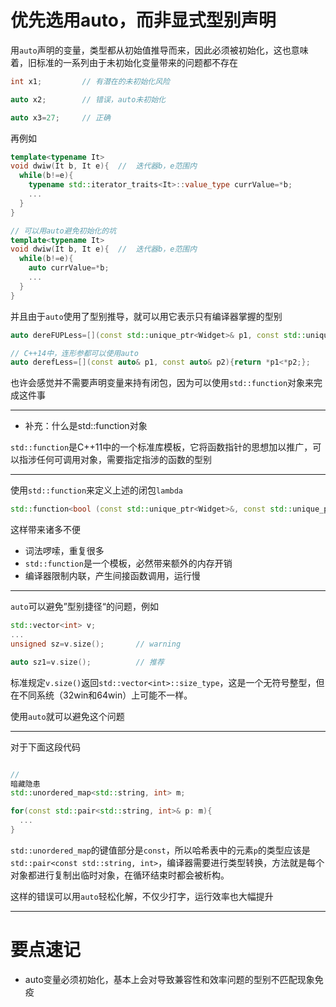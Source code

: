 # 优先选用auto，而非显式型别声明

用`auto`声明的变量，类型都从初始值推导而来，因此必须被初始化，这也意味着，旧标准的一系列由于未初始化变量带来的问题都不存在

```cpp
int x1;         // 有潜在的未初始化风险

auto x2;        // 错误，auto未初始化

auto x3=27;     // 正确
```

再例如

```cpp
template<typename It>
void dwiw(It b, It e){  //  迭代器b，e范围内
  while(b!=e){
    typename std::iterator_traits<It>::value_type currValue=*b;
    ...
  }
}

// 可以用auto避免初始化的坑
template<typename It>
void dwiw(It b, It e){  //  迭代器b，e范围内
  while(b!=e){
    auto currValue=*b;
    ...
  }
}

```

并且由于`auto`使用了型别推导，就可以用它表示只有编译器掌握的型别

```cpp
auto dereFUPLess=[](const std::unique_ptr<Widget>& p1, const std::unique_ptr<Widget>& p2){return *p1<*p2;}

// C++14中，连形参都可以使用auto
auto derefLess=[](const auto& p1, const auto& p2){return *p1<*p2;};
```

也许会感觉并不需要声明变量来持有闭包，因为可以使用`std::function`对象来完成这件事

---

- 补充：什么是std::function对象

`std::function`是C++11中的一个标准库模板，它将函数指针的思想加以推广，可以指涉任何可调用对象，需要指定指涉的函数的型别

---

使用`std::function`来定义上述的闭包`lambda`

```cpp
std::function<bool (const std::unique_ptr<Widget>&, const std::unique_ptr<Widget>&)> derefUPLess=[](constconst std::unique_ptr<Widget>& p1, const std::unique_ptr<Widget>& p2){return *p1<*p2;}
```

这样带来诸多不便

- 词法啰嗦，重复很多
- `std::function`是一个模板，必然带来额外的内存开销
- 编译器限制内联，产生间接函数调用，运行慢

---

`auto`可以避免”型别捷径“的问题，例如

```cpp
std::vector<int> v;
...
unsigned sz=v.size();       // warning

auto sz1=v.size();          // 推荐
```

标准规定`v.size()`返回`std::vector<int>::size_type`，这是一个无符号整型，但在不同系统（32win和64win）上可能不一样。

使用`auto`就可以避免这个问题

---

对于下面这段代码

```cpp

//
暗藏隐患
std::unordered_map<std::string, int> m;

for(const std::pair<std::string, int>& p: m){
  ...
}
```

`std::unordered_map`的键值部分是`const`，所以哈希表中的元素`p`的类型应该是`std::pair<const std::string, int>`，编译器需要进行类型转换，方法就是每个对象都进行复制出临时对象，在循环结束时都会被析构。

这样的错误可以用`auto`轻松化解，不仅少打字，运行效率也大幅提升

---

# 要点速记

- auto变量必须初始化，基本上会对导致兼容性和效率问题的型别不匹配现象免疫
